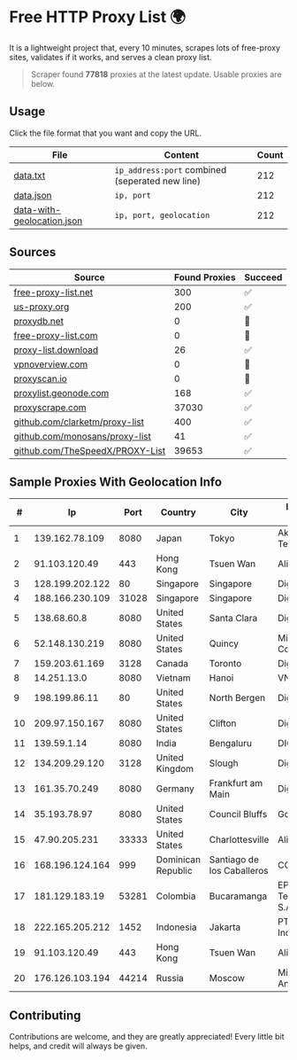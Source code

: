 
# Free HTTP Proxy List 🌍

It is a lightweight project that, every 10 minutes, scrapes lots of free-proxy sites, validates if it works, and serves a clean proxy list.


> Scraper found **77818** proxies at the latest update. Usable proxies are below.

## Usage

Click the file format that you want and copy the URL.


|File|Content|Count|
|----|-------|-----|
|[data.txt](https://raw.githubusercontent.com/themiralay/Proxy-List-World/master/data.txt)|`ip_address:port` combined (seperated new line)|212|
|[data.json](https://raw.githubusercontent.com/themiralay/Proxy-List-World/master/data.json)|`ip, port`|212|
|[data-with-geolocation.json](https://raw.githubusercontent.com/themiralay/Proxy-List-World/master/data-with-geolocation.json)|`ip, port, geolocation`|212|

## Sources

|Source|Found Proxies|Succeed|
|------|-------------|-------|
|[free-proxy-list.net](https://free-proxy-list.net)|300|✅|
|[us-proxy.org](https://www.us-proxy.org)|200|✅|
|[proxydb.net](http://proxydb.net)|0|🚫|
|[free-proxy-list.com](https://free-proxy-list.com/?page=&port=&type%5B%5D=http&type%5B%5D=https&up_time=0&search=Search)|0|🚫|
|[proxy-list.download](https://www.proxy-list.download/HTTP)|26|✅|
|[vpnoverview.com](https://vpnoverview.com/privacy/anonymous-browsing/free-proxy-servers)|0|🚫|
|[proxyscan.io](https://www.proxyscan.io)|0|🚫|
|[proxylist.geonode.com](https://proxylist.geonode.com/api/proxy-list?limit=300&page=1&sort_by=lastChecked&sort_type=desc&protocols=http,https)|168|✅|
|[proxyscrape.com](https://api.proxyscrape.com/v2/?request=displayproxies&protocol=http&timeout=10000&country=all&ssl=all&anonymity=all)|37030|✅|
|[github.com/clarketm/proxy-list](https://raw.githubusercontent.com/clarketm/proxy-list/master/proxy-list-raw.txt)|400|✅|
|[github.com/monosans/proxy-list](https://raw.githubusercontent.com/monosans/proxy-list/main/proxies/http.txt)|41|✅|
|[github.com/TheSpeedX/PROXY-List](https://raw.githubusercontent.com/TheSpeedX/PROXY-List/master/http.txt)|39653|✅|


## Sample Proxies With Geolocation Info

|#|Ip|Port|Country|City|Internet Service Provider|
|-|--|----|-------|----|-------------------------|
|1|139.162.78.109|8080|Japan|Tokyo|Akamai Technologies, Inc.|
|2|91.103.120.49|443|Hong Kong|Tsuen Wan|Alice Networks LTD|
|3|128.199.202.122|80|Singapore|Singapore|DigitalOcean, LLC|
|4|188.166.230.109|31028|Singapore|Singapore|DigitalOcean, LLC|
|5|138.68.60.8|8080|United States|Santa Clara|DigitalOcean, LLC|
|6|52.148.130.219|8080|United States|Quincy|Microsoft Corporation|
|7|159.203.61.169|3128|Canada|Toronto|DigitalOcean, LLC|
|8|14.251.13.0|8080|Vietnam|Hanoi|VNPT|
|9|198.199.86.11|80|United States|North Bergen|DigitalOcean, LLC|
|10|209.97.150.167|8080|United States|Clifton|DigitalOcean, LLC|
|11|139.59.1.14|8080|India|Bengaluru|DIGITALOCEAN|
|12|134.209.29.120|3128|United Kingdom|Slough|DigitalOcean, LLC|
|13|161.35.70.249|8080|Germany|Frankfurt am Main|DigitalOcean, LLC|
|14|35.193.78.97|8080|United States|Council Bluffs|Google LLC|
|15|47.90.205.231|33333|United States|Charlottesville|Alibaba.com LLC|
|16|168.196.124.164|999|Dominican Republic|Santiago de los Caballeros|COMCAST-SRL|
|17|181.129.183.19|53281|Colombia|Bucaramanga|EPM Telecomunicaciones S.A. E.S.P.|
|18|222.165.205.212|1452|Indonesia|Jakarta|PT NettoCyber Indonesia|
|19|91.103.120.49|443|Hong Kong|Tsuen Wan|Alice Networks LTD|
|20|176.126.103.194|44214|Russia|Moscow|Miglovets Egor Andreevich|



## Contributing

Contributions are welcome, and they are greatly appreciated! Every
little bit helps, and credit will always be given.

